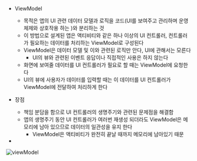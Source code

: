 - ViewModel
	- 목적은 앱의 UI 관련 데이터 모델과 로직을 코드(UI를 보여주고 관리하며 운영체제와 상호작용 하는 )와 분리하는 것
	- 이 방법으로 설계된 앱은 액티비티와 같은 하나 이상의 UI 컨트롤러, 컨트롤러가 필요하는 데이터를 처리하는 ViewModel로 구성된다
	- ViewModel은 데이터 모델 및 이와 관련된 로직만 안다, UI에 관해서는 모른다
		- UI의 뷰와 관련된 이벤트 응답이나 직접적인 사용은 하지 않는다
	- 화면에 보여줄 데이터를 UI 컨트롤러가 필요로 할 때는 ViewModel에 요청한다
	- UI의 뷰에 사용자가 데이터를 입력할 때는 이 데이터를 UI 컨트롤러가 ViewModel에 전달하여 처리하게 한다

- 장점
	- 책임 분담을 함으로 UI 컨트롤러의 생명주기와 관련된 문제점을 해결함
	- 앱의 생명주기 동안 UI 컨트롤러가 여러번 재생성 되더라도 ViewModel은 메모리에 남아 있으므로 데이터의 일관성을 유지 한다
		- ViewModel은 액티비티가 완전히 끝날 때까지 메모리에 남아있기 때문

- 
![viewModel](https://user-images.githubusercontent.com/68932465/178420724-8c8782bd-2825-4c95-b8c0-3a138c9d820f.png)
